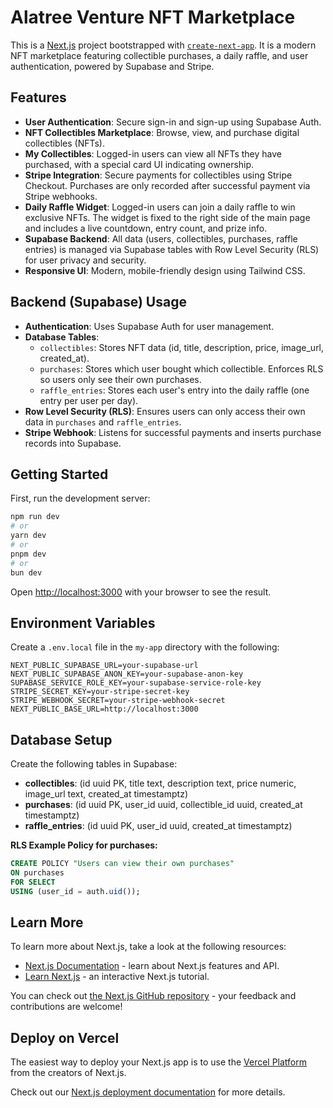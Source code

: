 # Alatree Venture NFT Marketplace

This is a [Next.js](https://nextjs.org) project bootstrapped with [`create-next-app`](https://nextjs.org/docs/app/api-reference/cli/create-next-app). It is a modern NFT marketplace featuring collectible purchases, a daily raffle, and user authentication, powered by Supabase and Stripe.

## Features

- **User Authentication**: Secure sign-in and sign-up using Supabase Auth.
- **NFT Collectibles Marketplace**: Browse, view, and purchase digital collectibles (NFTs).
- **My Collectibles**: Logged-in users can view all NFTs they have purchased, with a special card UI indicating ownership.
- **Stripe Integration**: Secure payments for collectibles using Stripe Checkout. Purchases are only recorded after successful payment via Stripe webhooks.
- **Daily Raffle Widget**: Logged-in users can join a daily raffle to win exclusive NFTs. The widget is fixed to the right side of the main page and includes a live countdown, entry count, and prize info.
- **Supabase Backend**: All data (users, collectibles, purchases, raffle entries) is managed via Supabase tables with Row Level Security (RLS) for user privacy and security.
- **Responsive UI**: Modern, mobile-friendly design using Tailwind CSS.

## Backend (Supabase) Usage

- **Authentication**: Uses Supabase Auth for user management.
- **Database Tables**:
  - `collectibles`: Stores NFT data (id, title, description, price, image_url, created_at).
  - `purchases`: Stores which user bought which collectible. Enforces RLS so users only see their own purchases.
  - `raffle_entries`: Stores each user's entry into the daily raffle (one entry per user per day).
- **Row Level Security (RLS)**: Ensures users can only access their own data in `purchases` and `raffle_entries`.
- **Stripe Webhook**: Listens for successful payments and inserts purchase records into Supabase.

## Getting Started

First, run the development server:

```bash
npm run dev
# or
yarn dev
# or
pnpm dev
# or
bun dev
```

Open [http://localhost:3000](http://localhost:3000) with your browser to see the result.

## Environment Variables

Create a `.env.local` file in the `my-app` directory with the following:

```
NEXT_PUBLIC_SUPABASE_URL=your-supabase-url
NEXT_PUBLIC_SUPABASE_ANON_KEY=your-supabase-anon-key
SUPABASE_SERVICE_ROLE_KEY=your-supabase-service-role-key
STRIPE_SECRET_KEY=your-stripe-secret-key
STRIPE_WEBHOOK_SECRET=your-stripe-webhook-secret
NEXT_PUBLIC_BASE_URL=http://localhost:3000
```

## Database Setup

Create the following tables in Supabase:

- **collectibles**: (id uuid PK, title text, description text, price numeric, image_url text, created_at timestamptz)
- **purchases**: (id uuid PK, user_id uuid, collectible_id uuid, created_at timestamptz)
- **raffle_entries**: (id uuid PK, user_id uuid, created_at timestamptz)

**RLS Example Policy for purchases:**
```sql
CREATE POLICY "Users can view their own purchases"
ON purchases
FOR SELECT
USING (user_id = auth.uid());
```

## Learn More

To learn more about Next.js, take a look at the following resources:

- [Next.js Documentation](https://nextjs.org/docs) - learn about Next.js features and API.
- [Learn Next.js](https://nextjs.org/learn) - an interactive Next.js tutorial.

You can check out [the Next.js GitHub repository](https://github.com/vercel/next.js) - your feedback and contributions are welcome!

## Deploy on Vercel

The easiest way to deploy your Next.js app is to use the [Vercel Platform](https://vercel.com/new?utm_medium=default-template&filter=next.js&utm_source=create-next-app&utm_campaign=create-next-app-readme) from the creators of Next.js.

Check out our [Next.js deployment documentation](https://nextjs.org/docs/app/building-your-application/deploying) for more details.
